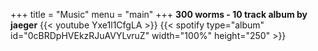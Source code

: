 +++
title = "Music"
menu = "main"
+++
**300 worms - 10 track album by jaeger**
{{< youtube Yxe1l1CfgLA >}}
{{< spotify type="album" id="0cBRDpHVEkzRJuAVYLvruZ" width="100%" height="250" >}}